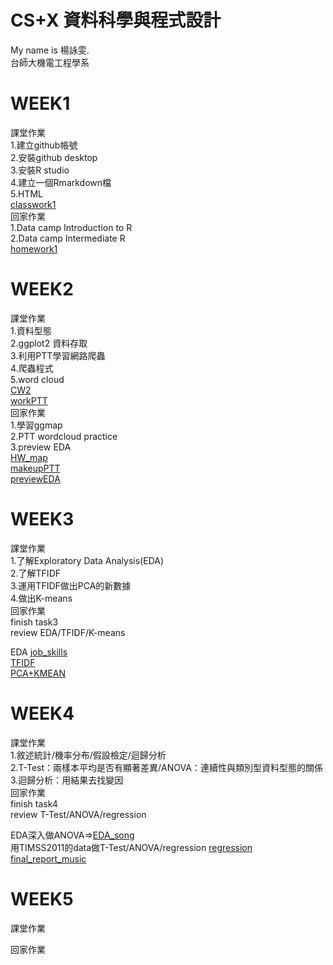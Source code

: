 # CS+X 資料科學與程式設計        
My name is 楊詠雯.   
台師大機電工程學系   
    
# WEEK1
課堂作業    
1.建立github帳號    
2.安裝github desktop    
3.安裝R studio    
4.建立一個Rmarkdown檔    
5.HTML    
[classwork1](https://yongwen-yang.github.io/example/WEEK1/classwork1.html)    
回家作業       
1.Data camp Introduction to R     
2.Data camp Intermediate R    
[homework1](https://yongwen-yang.github.io/example/WEEK1/homework1.html)
# WEEK2
課堂作業     
1.資料型態    
2.ggplot2 資料存取    
3.利用PTT學習網路爬蟲     
4.爬蟲程式     
5.word cloud     
[CW2](https://yongwen-yang.github.io/example/WEEK2/CW2.html)    
[workPTT](https://yongwen-yang.github.io/example/WEEK2/workPTT.html)  
回家作業     
1.學習ggmap    
2.PTT wordcloud practice   
3.preview EDA    
[HW_map](https://yongwen-yang.github.io/example/WEEK2/HW_map.html)    
[makeupPTT](https://yongwen-yang.github.io/example/WEEK2/makeupPTT.html)      
[previewEDA](https://yongwen-yang.github.io/example/WEEK2/previewEDA.html)     
# WEEK3
課堂作業    
1.了解Exploratory Data Analysis(EDA)    
2.了解TFIDF     
3.運用TFIDF做出PCA的新數據     
4.做出K-means        
回家作業    
finish task3  
review EDA/TFIDF/K-means    
    
EDA  [job_skills](https://yongwen-yang.github.io/example/WEEK3/job_skills.html)        
[TFIDF](https://yongwen-yang.github.io/example/WEEK3/TFIDF.html)      
[PCA+KMEAN](https://yongwen-yang.github.io/example/WEEK3/PCA+KMEAN.html)        
   

# WEEK4
課堂作業    
1.敘述統計/機率分布/假設檢定/迴歸分析    
2.T-Test：兩樣本平均是否有顯著差異/ANOVA：連續性與類別型資料型態的關係     
3.迴歸分析：用結果去找變因    
回家作業   
finish task4    
review T-Test/ANOVA/regression    
      
EDA深入做ANOVA=>[EDA_song](https://yongwen-yang.github.io/example/WEEK4/EDA_song.html)    
 用TIMSS2011的data做T-Test/ANOVA/regression [regression](https://yongwen-yang.github.io/example/WEEK4/regression.html)
[final_report_music](https://yongwen-yang.github.io/example/WEEK6/final_report_music.html)
# WEEK5
課堂作業    

回家作業    
